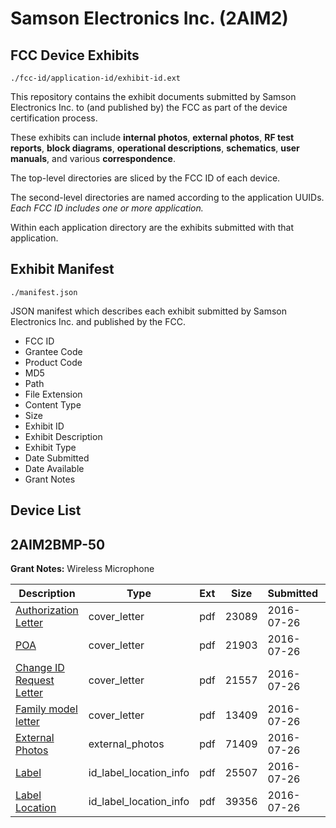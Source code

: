 # Samson Electronics Inc. (2AIM2)
## FCC Device Exhibits

```
./fcc-id/application-id/exhibit-id.ext
```

This repository contains the exhibit documents submitted by Samson Electronics Inc. to (and published by) the FCC as part of the device certification process.

These exhibits can include **internal photos**, **external photos**, **RF test reports**, **block diagrams**, **operational descriptions**, **schematics**, **user manuals**, and various **correspondence**.

The top-level directories are sliced by the FCC ID of each device.

The second-level directories are named according to the application UUIDs. *Each FCC ID includes one or more application.*

Within each application directory are the exhibits submitted with that application. 

## Exhibit Manifest

```
./manifest.json
```

JSON manifest which describes each exhibit submitted by Samson Electronics Inc. and published by the FCC.

- FCC ID
- Grantee Code
- Product Code
- MD5
- Path
- File Extension
- Content Type
- Size
- Exhibit ID
- Exhibit Description
- Exhibit Type
- Date Submitted
- Date Available
- Grant Notes

## Device List
## 2AIM2BMP-50
**Grant Notes:** Wireless Microphone

| Description | Type | Ext | Size | Submitted | Available |
| ----------- | ---- | --- | ---- | --------- | --------- |
| [Authorization Letter](2AIM2BMP-50/70faa202a6ddeee24118a5e3fef463f1/3076232.pdf) | cover_letter | pdf | 23089 | 2016-07-26 | 2016-07-26 |
| [POA](2AIM2BMP-50/70faa202a6ddeee24118a5e3fef463f1/3076233.pdf) | cover_letter | pdf | 21903 | 2016-07-26 | 2016-07-26 |
| [Change ID Request Letter](2AIM2BMP-50/70faa202a6ddeee24118a5e3fef463f1/3076234.pdf) | cover_letter | pdf | 21557 | 2016-07-26 | 2016-07-26 |
| [Family model letter](2AIM2BMP-50/70faa202a6ddeee24118a5e3fef463f1/3076235.pdf) | cover_letter | pdf | 13409 | 2016-07-26 | 2016-07-26 |
| [External Photos](2AIM2BMP-50/70faa202a6ddeee24118a5e3fef463f1/3076238.pdf) | external_photos | pdf | 71409 | 2016-07-26 | 2016-07-26 |
| [Label](2AIM2BMP-50/70faa202a6ddeee24118a5e3fef463f1/3076236.pdf) | id_label_location_info | pdf | 25507 | 2016-07-26 | 2016-07-26 |
| [Label Location](2AIM2BMP-50/70faa202a6ddeee24118a5e3fef463f1/3076237.pdf) | id_label_location_info | pdf | 39356 | 2016-07-26 | 2016-07-26 |
